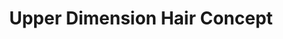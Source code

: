 ---
title: "Upper Dimension Hair Concept"
url: /nashua/upper-dimension-hair-concept/
shop: hairdresser
---